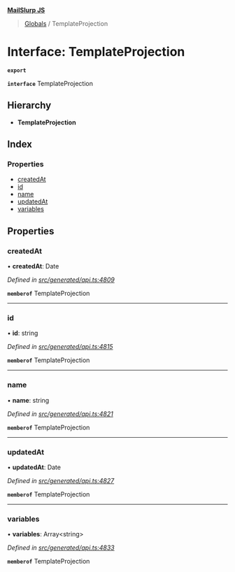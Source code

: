 **[MailSlurp JS](../README.md)**

> [Globals](../README.md) / TemplateProjection

# Interface: TemplateProjection

**`export`** 

**`interface`** TemplateProjection

## Hierarchy

* **TemplateProjection**

## Index

### Properties

* [createdAt](templateprojection.md#createdat)
* [id](templateprojection.md#id)
* [name](templateprojection.md#name)
* [updatedAt](templateprojection.md#updatedat)
* [variables](templateprojection.md#variables)

## Properties

### createdAt

•  **createdAt**: Date

*Defined in [src/generated/api.ts:4809](https://github.com/mailslurp/mailslurp-client/blob/b27590b/src/generated/api.ts#L4809)*

**`memberof`** TemplateProjection

___

### id

•  **id**: string

*Defined in [src/generated/api.ts:4815](https://github.com/mailslurp/mailslurp-client/blob/b27590b/src/generated/api.ts#L4815)*

**`memberof`** TemplateProjection

___

### name

•  **name**: string

*Defined in [src/generated/api.ts:4821](https://github.com/mailslurp/mailslurp-client/blob/b27590b/src/generated/api.ts#L4821)*

**`memberof`** TemplateProjection

___

### updatedAt

•  **updatedAt**: Date

*Defined in [src/generated/api.ts:4827](https://github.com/mailslurp/mailslurp-client/blob/b27590b/src/generated/api.ts#L4827)*

**`memberof`** TemplateProjection

___

### variables

•  **variables**: Array\<string>

*Defined in [src/generated/api.ts:4833](https://github.com/mailslurp/mailslurp-client/blob/b27590b/src/generated/api.ts#L4833)*

**`memberof`** TemplateProjection
